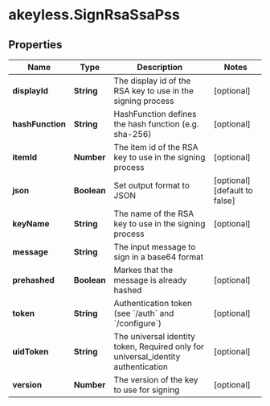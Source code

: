# akeyless.SignRsaSsaPss

## Properties

Name | Type | Description | Notes
------------ | ------------- | ------------- | -------------
**displayId** | **String** | The display id of the RSA key to use in the signing process | [optional] 
**hashFunction** | **String** | HashFunction defines the hash function (e.g. sha-256) | [optional] 
**itemId** | **Number** | The item id of the RSA key to use in the signing process | [optional] 
**json** | **Boolean** | Set output format to JSON | [optional] [default to false]
**keyName** | **String** | The name of the RSA key to use in the signing process | [optional] 
**message** | **String** | The input message to sign in a base64 format | 
**prehashed** | **Boolean** | Markes that the message is already hashed | [optional] 
**token** | **String** | Authentication token (see &#x60;/auth&#x60; and &#x60;/configure&#x60;) | [optional] 
**uidToken** | **String** | The universal identity token, Required only for universal_identity authentication | [optional] 
**version** | **Number** | The version of the key to use for signing | [optional] 


